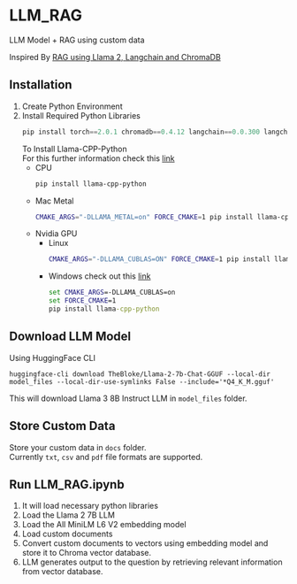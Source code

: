 # LLM_RAG
LLM Model + RAG using custom data 

Inspired By [RAG using Llama 2, Langchain and ChromaDB](https://www.kaggle.com/code/gpreda/rag-using-llama-2-langchain-and-chromadb)


## Installation
1. Create Python Environment
2. Install Required Python Libraries
   ```python
   pip install torch==2.0.1 chromadb==0.4.12 langchain==0.0.300 langchain-community==0.0.34 huggingface-hub==0.22.2 sentence-transformers==2.2.2 pypdf==4.2.0
   ```
   To Install Llama-CPP-Python  
   For this further information check this [link](https://python.langchain.com/docs/integrations/llms/llamacpp/)
   - CPU
     ```bash
     pip install llama-cpp-python
     ```
   - Mac Metal
     ```bash
     CMAKE_ARGS="-DLLAMA_METAL=on" FORCE_CMAKE=1 pip install llama-cpp-python
     ```
   - Nvidia GPU
     - Linux
       ```bash
       CMAKE_ARGS="-DLLAMA_CUBLAS=ON" FORCE_CMAKE=1 pip install llama-cpp-python
       ```
     - Windows check out this [link](https://medium.com/@piyushbatra1999/installing-llama-cpp-python-with-nvidia-gpu-acceleration-on-windows-a-short-guide-0dfac475002d)
       ```cmd
       set CMAKE_ARGS=-DLLAMA_CUBLAS=on
       set FORCE_CMAKE=1
       pip install llama-cpp-python
       ```
    
## Download LLM Model
Using HuggingFace CLI
```
huggingface-cli download TheBloke/Llama-2-7b-Chat-GGUF --local-dir model_files --local-dir-use-symlinks False --include='*Q4_K_M.gguf'
```
This will download Llama 3 8B Instruct LLM in `model_files` folder.

## Store Custom Data
Store your custom data in `docs` folder.  
Currently `txt`, `csv` and `pdf` file formats are supported.

## Run LLM_RAG.ipynb
1. It will load necessary python libraries 
2. Load the Llama 2 7B LLM
3. Load the All MiniLM L6 V2 embedding model
4. Load custom documents 
5. Convert custom documents to vectors using embedding model and store it to Chroma vector database.
6. LLM generates output to the question by retrieving relevant information from vector database. 